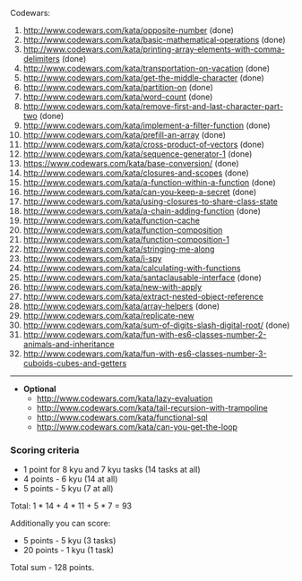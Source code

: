 Codewars:

   1. http://www.codewars.com/kata/opposite-number                                                    (done)
   2. http://www.codewars.com/kata/basic-mathematical-operations                                      (done)
   3. http://www.codewars.com/kata/printing-array-elements-with-comma-delimiters                      (done)
   4. http://www.codewars.com/kata/transportation-on-vacation                                         (done)
   5. http://www.codewars.com/kata/get-the-middle-character                                           (done)
   6. http://www.codewars.com/kata/partition-on                                                       (done)
   7. http://www.codewars.com/kata/word-count                                                         (done)
   8. http://www.codewars.com/kata/remove-first-and-last-character-part-two                           (done)
   9. http://www.codewars.com/kata/implement-a-filter-function                                        (done)
   10. http://www.codewars.com/kata/prefill-an-array                                                  (done)
   11. http://www.codewars.com/kata/cross-product-of-vectors                                          (done)
   12. http://www.codewars.com/kata/sequence-generator-1                                              (done)
   13. https://www.codewars.com/kata/base-conversion/                                                 (done)
   14. http://www.codewars.com/kata/closures-and-scopes                                               (done)
   15. http://www.codewars.com/kata/a-function-within-a-function                                      (done)
   16. http://www.codewars.com/kata/can-you-keep-a-secret                                             (done)
   17. http://www.codewars.com/kata/using-closures-to-share-class-state
   18. http://www.codewars.com/kata/a-chain-adding-function                                           (done)
   19. http://www.codewars.com/kata/function-cache
   20. http://www.codewars.com/kata/function-composition
   21. http://www.codewars.com/kata/function-composition-1
   22. http://www.codewars.com/kata/stringing-me-along
   23. http://www.codewars.com/kata/i-spy
   24. http://www.codewars.com/kata/calculating-with-functions
   25. http://www.codewars.com/kata/santaclausable-interface                                          (done)
   26. http://www.codewars.com/kata/new-with-apply
   27. http://www.codewars.com/kata/extract-nested-object-reference
   28. http://www.codewars.com/kata/array-helpers                                                     (done)               
   29. http://www.codewars.com/kata/replicate-new
   30. http://www.codewars.com/kata/sum-of-digits-slash-digital-root/                                 (done)
   31. http://www.codewars.com/kata/fun-with-es6-classes-number-2-animals-and-inheritance
   32. http://www.codewars.com/kata/fun-with-es6-classes-number-3-cuboids-cubes-and-getters

   ---
     
  - __Optional__
     - http://www.codewars.com/kata/lazy-evaluation
     - http://www.codewars.com/kata/tail-recursion-with-trampoline
     - http://www.codewars.com/kata/functional-sql
     - http://www.codewars.com/kata/can-you-get-the-loop
  
  ### Scoring criteria
*  1 point for 8 kyu and 7 kyu tasks (14 tasks at all)
*  4 points - 6 kyu (14 at all)
*  5 points - 5 kyu (7 at all)

Total: 1 * 14 + 4 * 11 + 5 * 7  = 93

Additionally you can score:
*  5 points - 5 kyu (3 tasks)
*  20 points - 1 kyu (1 task)

Total sum - 128 points. 
